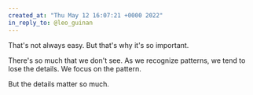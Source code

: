 ```yaml
---
created_at: "Thu May 12 16:07:21 +0000 2022"
in_reply_to: @leo_guinan
---
```


That's not always easy. But that's why it's so important.

There's so much that we don't see. As we recognize patterns, we tend to lose the details. We focus on the pattern.

But the details matter so much.